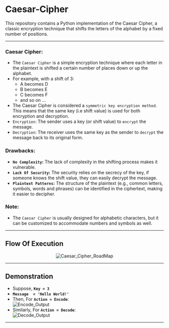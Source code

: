 # Caesar-Cipher
This repository contains a Python implementation of the Caesar Cipher, a classic encryption technique that shifts the letters of the alphabet by a fixed number of positions.

---

### Caesar Cipher:
  - The `Caesar Cipher` is a simple encryption technique where each letter in the plaintext is shifted a certain number of places down or up the alphabet.
  - For example, with a shift of 3:
    - A becomes D
    - B becomes E
    - C becomes F
    - and so on ...    
  - The Caesar Cipher is considered a `symmetric key encryption method`. This means that the same key (i.e shift value) is used for both encryption and decryption.
  - `Encryption`: The sender uses a key (or shift value) to `encrypt` the message.
  - `Decryption`: The receiver uses the same key as the sender to `decrypt` the message back to its original form.

### Drawbacks:
  - **`No Complexity`:** The lack of complexity in the shifting process makes it vulnerable.
  - **`Lack Of Security`:** The security relies on the secrecy of the key, if someone knows the shift value, they can easily decrypt the message.
  - **`Plaintext Patterns`:** The structure of the plaintext (e.g., common letters, symbols, words and phrases) can be identified in the ciphertext, making it easier to decipher.

### Note:
  - The `Caesar Cipher` is usually designed for alphabetic characters, but it can be customized to accommodate numbers and symbols as well.

---

## Flow Of Execution

<center>
  
![Caesar_Cipher_RoadMap](https://github.com/user-attachments/assets/7679ed76-4aeb-4820-89f0-aea8d27769d7)
</center>

---

## Demonstration
  - Suppose, **`Key = 3`**
  - **`Message  = 'Hello World!'`**
  - Then, For **`Action = Encode`**:<br>
    ![Encode_Output](https://github.com/user-attachments/assets/da899caf-d1f9-49b0-bce6-bf3774e6e8d2)
  - Similarly, For **`Action = Decode`**:<br>
    ![Decode_Output](https://github.com/user-attachments/assets/db2b7317-3b1f-4e82-b1f2-89600525864d)

---

